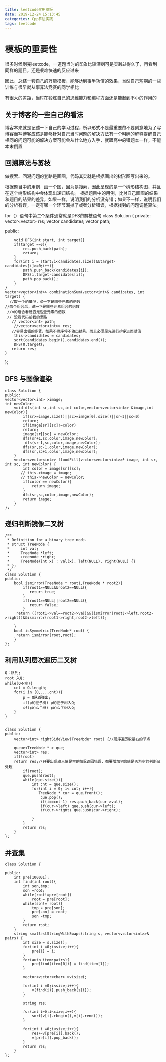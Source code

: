 ```yaml
---
title: leetcode实用模板
date: 2019-12-24 15:13:45
categories: Cpp算法实践
tags: leetcode
---
```

# 模板的重要性
很多时候刷完leetcode，一道题当时的印象比较深刻可是实践过得久了，再看到同样的题目，还是很难快速的反应过来

因此，总结一套自己的万能模板，能够达到事半功倍的效果，当然自己短期的一些训练与很早就从事算法竞赛的同学相比

有很大的差距，当时在锻炼自己的思维能力和编程方面还是能起到不小的作用的

## 关于博客的一些自己的看法
博客本来就是记述一下自己的学习过程，所以形式不是最重要的不要刻意地为了写博客而写博客应该是能够针对自己当时问题的解决方法有一个明确的解释提醒自己相同的问题可能的解决方案可能会从什么地方入手，就跟高中的错题本一样，不能本末倒置

## 回溯算法与剪枝

做搜索、回溯问题的套路是画图，代码其实就是根据画出的树形图写出来的。

根据题目中的用例，画一个图，因为是搜索，因此呈现的是一个树形结构图，并且在这个树形结构中会体现出递归结构。
根据题目中的用例，比对自己画图的结果和题目的结果的差异，如果一样，说明我们的分析没有错；如果不一样，说明我们的分析有误，一定有哪一个环节漏掉了或者分析错误，根据找到的问题调整算法。


for（）语句中第二个条件通常就是DFS的剪枝语句
class Solution {
    private:
    vector<vector<int>> res;
    vector<int> candidates;
    vector<int> path;

public:
    
        void DFS(int start, int target){
        if(target ==0){
            res.push_back(path);
            return;
        }
        for(int i = start;i<candidates.size()&&target-candidates[i]>=0;i++){
            path.push_back(candidates[i]);
            DFS(i,target-candidates[i]);
            path.pop_back();
        }
    }
    vector<vector<int>> combinationSum(vector<int>& candidates, int target) {
      //取一个的情况，试一下是哪些元素的倍数
    //两个组合后，试一下是哪些元素组合的倍数
     //n的组合看是否是这些元素的倍数
     // 没看代码前我的思路
       // vector<int> path;
        //vector<vector<int>> res;
       //容易出错的步骤，如果不排序将不输出结果，而且必须是先进行排序进而赋值 
        this->candidates = candidates;
        sort(candidates.begin(),candidates.end());
        DFS(0,target);
       return res;
    }



};
## DFS 与图像渲染
```
class Solution {
public:
vector<vector<int> >image;
int newColor;
    void dfs(int sr,int sc,int color,vector<vector<int>> &image,int newColor){
        if(sr>=image.size()||sc>=image[0].size()||sr<0||sc<0)
        return;
        if(image[sr][sc]!=color)
        return;
        image[sr][sc] = newColor;
        dfs(sr+1,sc,color,image,newColor);   
         dfs(sr-1,sc,color,image,newColor);
        dfs(sr,sc-1,color,image,newColor);      
        dfs(sr,sc+1,color,image,newColor);
    }
    vector<vector<int>> floodFill(vector<vector<int>>& image, int sr, int sc, int newColor) {
        int color = image[sr][sc];
       // this->image = image;
       // this->newColor = newColor;
        if(color == newColor){
            return image;
        }
        dfs(sr,sc,color,image,newColor);
        return image;
    }
};
```
## 递归判断镜像二叉树
```
/**
 * Definition for a binary tree node.
 * struct TreeNode {
 *     int val;
 *     TreeNode *left;
 *     TreeNode *right;
 *     TreeNode(int x) : val(x), left(NULL), right(NULL) {}
 * };
 */
class Solution {
public:  
    bool ismirror(TreeNode * root1,TreeNode * root2){
        if(root1==NULL&&root2==NULL){           
           return true;
        }
        if(root1==NULL||root2==NULL){           
           return false;
        }
     return ((root1->val==root2->val)&&(ismirror(root1->left,root2->right))&&ismirror(root1->right,root2->left));
     
    }
    bool isSymmetric(TreeNode* root) {
     return ismirror(root,root);
    }
};
```

## 利用队列层次遍历二叉树
```
Q：队列;
root 入Q;
while(Q不空){
    cnt = Q.length;
    for(i in [0,...,cnt)){
        p = Q队首弹出;
        if(p的左子树) p的左子树入Q;
        if(p的右子树) p的右子树入Q;
    }
}


```
```
class Solution {
public:
    vector<int> rightSideView(TreeNode* root) {//层序遍历取最右的节点
    
    queue<TreeNode * > que;
    vector<int> res;
    if(!root)
    return res;//只要出现输入值是空的情况返回错误，都要增加初始值是否为空的判断及处理
        if(root);
        que.push(root);
        while(que.size()){
            int cnt = que.size();
            for(int i = 0; i< cnt; i++){
               TreeNode * cur = que.front();
                que.pop();
                if(i==cnt-1) res.push_back(cur->val);
                if(cur->left) que.push(cur->left);
                if(cur->right) que.push(cur->right);

            }
        }
        return res;
    }
};
```

##  并查集
```
class Solution {
    
public:
    int pre[100001];
    int find(int root){
        int son,tmp;
        son =root;
        while(root!=pre[root])
            root = pre[root];
        while(son!= root){
            tmp = pre[son];
            pre[son] = root;
            son =tmp;
        }
        return root;
    }
    string smallestStringWithSwaps(string s, vector<vector<int>>& pairs) {
        int size = s.size();
        for(int i =0;i<size;i++){
            pre[i] = i;
        }
        for(auto item:pairs){
            pre[find(item[0])] = find(item[1]);
        }

        vector<vector<char> >v(size);

        for(int i =0;i<size;i++){
            v[find(i)].push_back(s[i]);
        }

        string res;

        for(int i=0;i<size;i++){
            sort(v[i].rbegin(),v[i].rend());
        }

        for(int i =0;i<size;i++){
            res+=v[pre[i]].back();
            v[pre[i]].pop_back();
        }
        return res;
    }
};

```